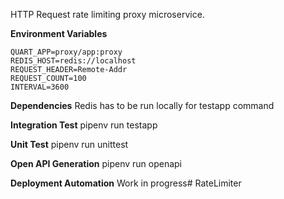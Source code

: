 HTTP Request rate limiting proxy microservice.

__Environment Variables__
```
QUART_APP=proxy/app:proxy
REDIS_HOST=redis://localhost
REQUEST_HEADER=Remote-Addr
REQUEST_COUNT=100
INTERVAL=3600
```

__Dependencies__
Redis has to be run locally for testapp command

__Integration Test__
pipenv run testapp

__Unit Test__
pipenv run unittest

__Open API Generation__
pipenv run openapi

__Deployment Automation__
Work in progress# RateLimiter
